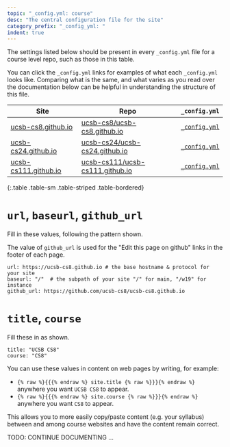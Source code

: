 ```yaml
---
topic: "_config.yml: course"
desc: "The central configuration file for the site"
category_prefix: "_config_yml: "
indent: true
---
```


The settings listed below should be present in every `_config.yml` file for a course level repo, such as those in this table.  

You can click the `_config.yml` links for examples of what each `_config.yml` looks like.  Comparing what is the same, and what varies as you read over the documentation below can be helpful in understanding the structure of this file.


| Site | Repo | `_config.yml` |
|------|------|--------------|
| [ucsb-cs8.github.io](https://ucsb-cs8.github.io) | [ucsb-cs8/ucsb-cs8.github.io](https://github.com/ucsb-cs8/ucsb-cs8.github.io) | [`_config.yml`](https://github.com/ucsb-cs8/ucsb-cs8.github.io/blob/master/_config.yml) |
| [ucsb-cs24.github.io](https://ucsb-cs24.github.io) | [ucsb-cs24/ucsb-cs24.github.io](https://github.com/ucsb-cs24/ucsb-cs24.github.io) | [`_config.yml`](https://github.com/ucsb-cs24/ucsb-cs24.github.io/blob/master/_config.yml) |
| [ucsb-cs111.github.io](https://ucsb-cs111.github.io) | [ucsb-cs111/ucsb-cs111.github.io](https://github.com/ucsb-cs111/ucsb-cs111.github.io) | [`_config.yml`](https://github.com/ucsb-cs111/ucsb-cs111.github.io/blob/master/_config.yml) |
{:.table .table-sm .table-striped .table-bordered}

# `url`, `baseurl`, `github_url`

Fill in these values, following the pattern shown.

The value of `github_url` is used for the "Edit this page on github" links in the footer of each page.

```
url: https://ucsb-cs8.github.io # the base hostname & protocol for your site
baseurl: "/"  # the subpath of your site "/" for main, "/w19" for instance
github_url: https://github.com/ucsb-cs8/ucsb-cs8.github.io
```

# `title`, `course`

Fill these in as shown.  

```
title: "UCSB CS8"
course: "CS8"
```

You can use these values in content on web pages by writing, for example:
* `{% raw %}{{{% endraw %} site.title {% raw %}}}{% endraw %}` anywhere you want `UCSB CS8` to appear.
* `{% raw %}{{{% endraw %} site.course {% raw %}}}{% endraw %}` anywhere you want `CS8` to appear.

This allows you to more easily copy/paste content (e.g. your syllabus) between and among course websites and have the content
remain correct.

TODO: CONTINUE DOCUMENTING ...
